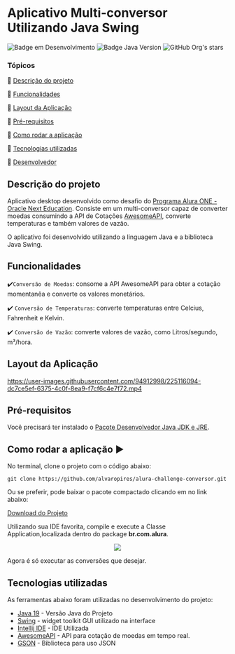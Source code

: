 # Aplicativo Multi-conversor Utilizando Java Swing

![Badge em Desenvolvimento](https://img.shields.io/badge/STATUS-EM%20DESENVOLVIMENTO-green)
![Badge Java Version](https://img.shields.io/badge/JAVA-v19.0.2-blue)
![GitHub Org's stars](https://img.shields.io/github/stars/alvaropires?style=social)

### Tópicos
:small_blue_diamond: [Descrição do projeto](#descrição-do-projeto)

:small_blue_diamond: [Funcionalidades](#funcionalidades)

:small_blue_diamond: [Layout da Aplicação](#layout-da-aplicação)

:small_blue_diamond: [Pré-requisitos](#pré-requisitos)

:small_blue_diamond: [Como rodar a aplicação](#como-rodar-a-aplicação-arrow_forward)

:small_blue_diamond: [Tecnologias utilizadas](#tecnologias-utilizadas)

:small_blue_diamond: [Desenvolvedor](#desenvolvedor-octocat)


## Descrição do projeto
Aplicativo desktop desenvolvido como desafio do <a href="https://www.oracle.com/br/education/oracle-next-education/">Programa Alura ONE - Oracle Next Education</a>. Consiste em um multi-conversor capaz de
converter moedas consumindo a API de Cotações <a href = "https://docs.awesomeapi.com.br/api-de-moedas">AwesomeAPI</a>, converte temperaturas e também valores de vazão.

O aplicativo foi desenvolvido utilizando a linguagem Java e a biblioteca Java Swing.

## Funcionalidades
:heavy_check_mark:`Conversão de Moedas`: consome a API AwesomeAPI para obter a cotação momentanêa e converte os valores monetários.

:heavy_check_mark: `Conversão de Temperaturas`: converte temperaturas entre Celcius, Fahrenheit e Kelvin.

:heavy_check_mark: `Conversão de Vazão`: converte valores de vazão, como Litros/segundo, m³/hora.

## Layout da Aplicação

https://user-images.githubusercontent.com/94912998/225116094-dc7ce5ef-6375-4c0f-8ea9-f7cf6c4e7f72.mp4



## Pré-requisitos
Você precisará ter instalado o 
<a href="https://www.oracle.com/br/java/technologies/downloads/">Pacote Desenvolvedor Java JDK e JRE</a>.

## Como rodar a aplicação :arrow_forward:

No terminal, clone o projeto com o código abaixo:

```
git clone https://github.com/alvaropires/alura-challenge-conversor.git
```

Ou se preferir, pode baixar o pacote compactado clicando em no link abaixo:


<a href="https://github.com/alvaropires/alura-challenge-conversor/archive/refs/heads/main.zip">Download do Projeto</a>


Utilizando sua IDE favorita, compile e execute a Classe Application,localizada dentro do package <strong>br.com.alura</strong>.


<p align="center">
<img src = "https://user-images.githubusercontent.com/94912998/223709938-02226141-b92e-4180-8b9b-9942d5de574a.png">
</p>

Agora é só executar as conversões que desejar.

## Tecnologias utilizadas

As ferramentas abaixo foram utilizadas no desenvolvimento do projeto:

* [Java 19](https://www.oracle.com/br/java/) - Versão Java do Projeto
* [Swing](https://www.alura.com.br/artigos/como-criar-interface-grafica-swing-java) - widget toolkit GUI utilizado na interface
* [Intellij IDE](https://www.jetbrains.com/pt-br/idea/) - IDE Utilizada
* [AwesomeAPI](https://docs.awesomeapi.com.br/api-de-moedas) - API para cotação de moedas em tempo real.
* [GSON](https://github.com/google/gson) - Biblioteca para uso JSON


